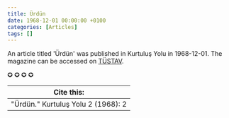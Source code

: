 ```yaml
---
title: Ürdün
date: 1968-12-01 00:00:00 +0100
categories: [Articles]
tags: []
---
```


An article titled 'Ürdün' was published in Kurtuluş Yolu in 1968-12-01. The magazine can be accessed on [TÜSTAV](https://www.tustav.org/sureli-yayinlar-arsivi/kurtulus-yolu/).

✪ ✪ ✪ ✪



| Cite this:   |
|--------|
| "Ürdün." Kurtuluş Yolu 2 (1968): 2 


